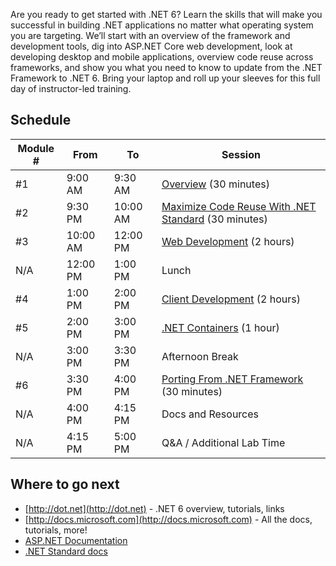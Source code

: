 Are you ready to get started with .NET 6? Learn the skills that will make you successful in building .NET applications no matter what operating system you are targeting. We’ll start with an overview of the framework and development tools, dig into ASP.NET Core web development, look at developing desktop and mobile applications, overview code reuse across frameworks, and show you what you need to know to update from the .NET Framework to .NET 6. Bring your laptop and roll up your sleeves for this full day of instructor-led training.

## Schedule

Module # | From     | To       | Session
------|---------|----------|-------------------------------------------------
 #1| 9:00 AM  | 9:30 AM  | [Overview](Overview) (30 minutes)
#2| 9:30 PM  | 10:00 AM  | [Maximize Code Reuse With .NET Standard](NET-Standard) (30 minutes)
#3| 10:00 AM  | 12:00 PM | [Web Development](Web-Dev) (2 hours)
N/A |12:00 PM | 1:00 PM  | Lunch
#4 | 1:00 PM | 2:00 PM | [Client Development](Client-Dev) (2 hours)
#5| 2:00 PM  | 3:00 PM  | [.NET Containers](Containers) (1 hour)
 N/A| 3:00 PM  | 3:30 PM  | Afternoon Break
#6 | 3:30 PM  | 4:00 PM  | [Porting From .NET Framework](Porting-From-NET-Framework) (30 minutes)
N/A | 4:00 PM  | 4:15 PM  | Docs and Resources
N/A | 4:15 PM  | 5:00 PM  | Q&A / Additional Lab Time

## Where to go next
 * [http://dot.net](http://dot.net) - .NET 6 overview, tutorials, links
 * [http://docs.microsoft.com](http://docs.microsoft.com) - All the docs, tutorials, more!
 * [ASP.NET Documentation](https://docs.microsoft.com/en-us/aspnet/)
 * [.NET Standard docs](https://docs.microsoft.com/en-us/dotnet/articles/standard/library)

